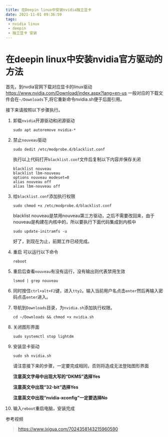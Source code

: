 ```yaml
---
title: 在Deepin linux中安装nvidia独立显卡
date: 2021-11-01 09:36:59
tags:
 - nvidia linux
 - deepin
 - 独立显卡 安装
---
```

# 在deepin linux中安装nvidia官方驱动的方法
首先，到nvdia官网下载对应显卡的linux驱动
https://www.nvidia.com/Download/index.aspx?lang=en-us
一般对应的下载文件会在```~/Downloads```下,将它重新命令nvidia.sh便于后面引用。

接下来请按照以下步骤执行。

1. 卸载`nvidia`开源驱动和闭源驱动
   ```
   sudo apt autoremove nvidia-*
   ```

2. 禁止`nouveau`驱动
   ```
   sudo dedit /etc/modprobe.d/blacklist.conf
   ```
   执行以上代码打开`blacklist.conf`文件后复制以下内容并保存关闭
   ```
   blacklist nouveau
   blacklist lbm-nouveau
   options nouveau modeset=0
   alias nouveau off
   alias lbm-nouveau off
   ```

3. 给`blacklist.conf`添加执行权限
   ```
   sudo chmod +x /etc/modprobe.d/blacklist.conf
   ```
   blacklist nouveau是禁用nouveau第三方驱动，之后不需要改回来，由于nouveau是构建在内核中的，所以要执行下面代码集成到内核中
   ```
   sudo update-initramfs -u
   ```
   好了，到现在为止，前期工作已经完成。

4. 重启
   可以运行以下命令
   ```
   reboot
   ```

5. 重启后查看`nouveau`有没有运行，没有输出则代表禁用生效
   ```
   lsmod | grep nouveau
   ```

6. 同时按住`ctrl+alt+F2`键，进入`tty2`。输入当前用户名点击`enter`然后再输入密码点击`enter`进入。

7. 导航到`Downloads`目录，为`nvidia.sh`添加执行权限。
   ```
   cd ~/Downloads && chmod +x nvidia.sh
   ```

8. 关闭图形界面
   ```
   sudo systemctl stop lightdm
   ```

9. 安装显卡驱动
   ```
   sudo sh nvidia.sh
   ```
   请注意接下来的步骤，一定要完成相同，否则将造成无法登陆图形界面

   **注意英文字母中出现大写的“DKMS”选择Yes**

   **注意英文中出现“32-bit”选择Yes**

   **注意英文中出现“nvidia-xconfig”一定要选择No**

10. 输入```reboot```重启电脑，安装完成

参考视频
>https://www.ixigua.com/7024358143215960590